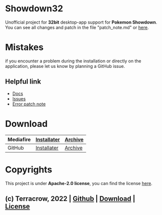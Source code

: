 # Showdown32

Unofficial project for __32bit__ desktop-app support for **Pokemon Showdown**. You can see all changes and patch in the file "patch_note.md" or [here](https://github.com/Terracrow/showdown32/blob/main/patch_note.md).

# Mistakes

if you encounter a problem during the installation or directly on the application, please let us know by planning a GitHub issue.

## Helpful link
- [Docs](https://github.com/Terracrow/showdown32/wiki)
- [Issues](https://github.com/Terracrow/showdown32/issues)
- [Error patch note](https://github.com/Terracrow/showdown32/blob/main/error_patch_note.md)

# Download

| Mediafire | [Installater](https://www.mediafire.com/file/tsdol0ziyde0098/showdown32-installer.exe/file) | [Archive](https://www.mediafire.com/file/50c9xbjede3al0z/showdown32-1.0.0-archive.7z/file) |
|-----------|-------------|---------|
| GitHub    | [Installater](https://github.com/Terracrow/showdown32/releases) | [Archive](https://github.com/Terracrow/showdown32/releases) |

# Copyrights

This project is under **Apache-2.0 license**, you can find the license [here](https://github.com/Terracrow/showdown32/blob/main/License).

## (c) Terracrow, 2022 | [Github](https://github.com/Terracrow/showdown32) | [Download](https://github.com/Terracrow/showdown32/releases) | [License](https://github.com/Terracrow/showdown32/blob/main/License)